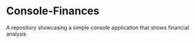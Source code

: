 # Console-Finances
A repository showcasing a simple console application that shows financial analysis
